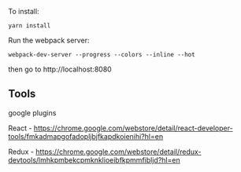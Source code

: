 
To install:

    yarn install

Run the webpack server:

    webpack-dev-server --progress --colors --inline --hot

then go to http://localhost:8080


## Tools

google plugins

React -
https://chrome.google.com/webstore/detail/react-developer-tools/fmkadmapgofadopljbjfkapdkoienihi?hl=en

Redux -
https://chrome.google.com/webstore/detail/redux-devtools/lmhkpmbekcpmknklioeibfkpmmfibljd?hl=en
